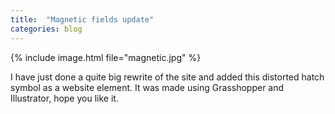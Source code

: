 ```yaml
---
title:  "Magnetic fields update"
categories: blog
---
```

{% include image.html file="magnetic.jpg" %}


I have just done a quite big rewrite of the site and added this distorted hatch symbol as a website element. It was made using Grasshopper and Illustrator, hope you like it.
